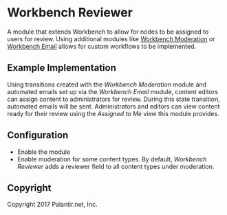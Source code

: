 # Workbench Reviewer

A module that extends Workbench to allow for nodes to be assigned to users for review. Using additional modules like [Workbench Moderation]() or [Workbench Email]() allows for custom workflows to be implemented.

## Example Implementation
Using transitions created with the _Workbench Moderation_ module and automated emails set up via the _Workbench Email_ module, content editors can assign content to administrators for review. During this state transition, automated emails will be sent. Administrators and editors can view content ready for their review using the _Assigned to Me_ view this module provides.

## Configuration

* Enable the module
* Enable moderation for some content types. By default, _Workbench Reviewer_ adds a reviewer field to all content types under moderation.

## Copyright

Copyright 2017 Palantir.net, Inc.
